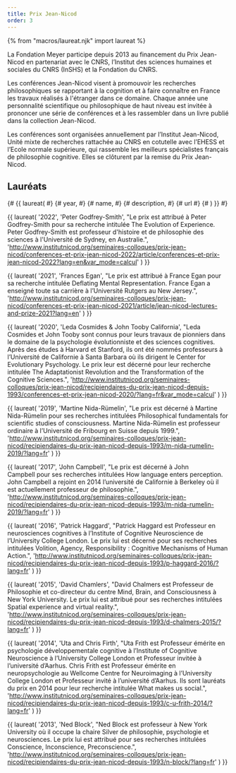 ```yaml
---
title: Prix Jean-Nicod
order: 3
---
```


{% from "macros/laureat.njk" import laureat %}

La Fondation Meyer participe depuis 2013 au financement du Prix Jean-Nicod en partenariat avec le CNRS, l’Institut des sciences humaines et sociales du CNRS (InSHS) et la Fondation du CNRS.

Les conférences Jean-Nicod visent à promouvoir les recherches philosophiques se rapportant à la cognition et à faire connaître en France les travaux réalisés à l'étranger dans ce domaine. Chaque année une personnalité scientifique ou philosophique de haut niveau est invitée à prononcer une série de conférences et à les rassembler dans un livre publié dans la collection Jean-Nicod.

Les conférences sont organisées annuellement par l’Institut Jean-Nicod, Unité mixte de recherches rattachée au CNRS en cotutelle avec l’EHESS et l’Ecole normale supérieure, qui rassemble les meilleurs spécialistes français de philosophie cognitive. Elles se clôturent par la remise du Prix Jean-Nicod.

## Lauréats

{# {{ laureat( #}
{#   year, #} 
{#   name, #} 
{#   description, #}
{#   url #}
{# ) }} #}

{{ laureat(
  '2022', 
  'Peter Godfrey-Smith',
  "Le prix est attribué à Peter Godfrey-Smith pour sa recherche intitulée The Evolution of Experience. Peter Godfrey-Smith est professeur d'histoire et de philosophie des sciences à l'Université de Sydney, en Australie.", 
  'http://www.institutnicod.org/seminaires-colloques/prix-jean-nicod/conferences-et-prix-jean-nicod-2022/article/conferences-et-prix-jean-nicod-2022?lang=en&var_mode=calcul'
) }}

{{ laureat(
  '2021', 
  'Frances Egan', 
  "Le prix est attribué à France Egan pour sa recherche intitulée Deflating Mental Representation. France Egan a enseigné toute sa carrière à l’Université Rutgers au New Jersey.",
  'http://www.institutnicod.org/seminaires-colloques/prix-jean-nicod/conferences-et-prix-jean-nicod-2021/article/jean-nicod-lectures-and-prize-2021?lang=en'
) }}

{{ laureat(
  '2020', 
  'Leda Cosmides & John Tooby California', 
  "Leda Cosmides et John Tooby sont connus pour leurs travaux de pionniers dans le domaine de la psychologie évolutionniste et des sciences cognitives. Après des études à Harvard et Stanford, ils ont été nommés professeurs à l’Université de Californie à Santa Barbara où ils dirigent le Center for Evolutionary Psychology. Le prix leur est décerné pour leur recherche intitulée The Adaptationist Revolution and the Transformation of the Cognitive Sciences.",
  'http://www.institutnicod.org/seminaires-colloques/prix-jean-nicod/recipiendaires-du-prix-jean-nicod-depuis-1993/conferences-et-prix-jean-nicod-2020/?lang=fr&var_mode=calcul'
) }}

{{ laureat(
  '2019',
  'Martine Nida-Rümelin', 
  "Le prix est décerné à Martine Nida-Rümelin pour ses recherches intitulées Philosophical fundamentals for scientific studies of consciousness. Martine Nida-Rümelin est professeur ordinaire à l’Université de Fribourg en Suisse depuis 1999.", 
  'http://www.institutnicod.org/seminaires-colloques/prix-jean-nicod/recipiendaires-du-prix-jean-nicod-depuis-1993/m-nida-rumelin-2019/?lang=fr'
) }}

{{ laureat(
  '2017', 
  'John Campbell', 
  "Le prix est décerné à John Campbell pour ses recherches intitulées How language enters perception. John Campbell a rejoint en 2014 l’université de Californie à Berkeley où il est actuellement professeur de philosophie.",
  'http://www.institutnicod.org/seminaires-colloques/prix-jean-nicod/recipiendaires-du-prix-jean-nicod-depuis-1993/m-nida-rumelin-2019/?lang=fr'
) }}

{{ laureat(
  '2016', 
  'Patrick Haggard', 
  "Patrick Haggard est Professeur en neurosciences cognitives à l’Institute of Cognitive Neuroscience de l’University College London. Le prix lui est décerné pour ses recherches intitulées Volition, Agency, Responsibility : Cognitive Mechanisms of Human Action.",
  'http://www.institutnicod.org/seminaires-colloques/prix-jean-nicod/recipiendaires-du-prix-jean-nicod-depuis-1993/p-haggard-2016/?lang=fr'
) }}

{{ laureat(
  '2015', 
  'David Chamlers', 
  "David Chalmers est Professeur de Philosophie et co-directeur du centre Mind, Brain, and Consciousness à New York University. Le prix lui est attribué pour ses recherches intitulées Spatial experience and virtual reality.",
  'http://www.institutnicod.org/seminaires-colloques/prix-jean-nicod/recipiendaires-du-prix-jean-nicod-depuis-1993/d-chalmers-2015/?lang=fr'
) }}

{{ laureat(
  '2014', 
  'Uta and Chris Firth', 
  "Uta Frith est Professeur émérite en psychologie développementale cognitive à l’Institute of Cognitive Neuroscience à l’University College London et Professeur invitée à l’université d’Aarhus. Chris Frith est Professeur émérite en neuropsychologie au Wellcome Centre for Neuroimaging à l’University College London et Professeur invité à l’université d’Aarhus. Ils sont lauréats du prix en 2014 pour leur recherche intitulée What makes us social.",
  'http://www.institutnicod.org/seminaires-colloques/prix-jean-nicod/recipiendaires-du-prix-jean-nicod-depuis-1993/c-u-frith-2014/?lang=fr'
) }}

{{ laureat(
  '2013', 
  'Ned Block', 
  "Ned Block est professeur à New York University où il occupe la chaire Silver de philosophie, psychologie et neurosciences. Le prix lui est attribué pour ses recherches intitulées Conscience, Inconscience, Preconscience.",
  'http://www.institutnicod.org/seminaires-colloques/prix-jean-nicod/recipiendaires-du-prix-jean-nicod-depuis-1993/n-block/?lang=fr'
) }}

